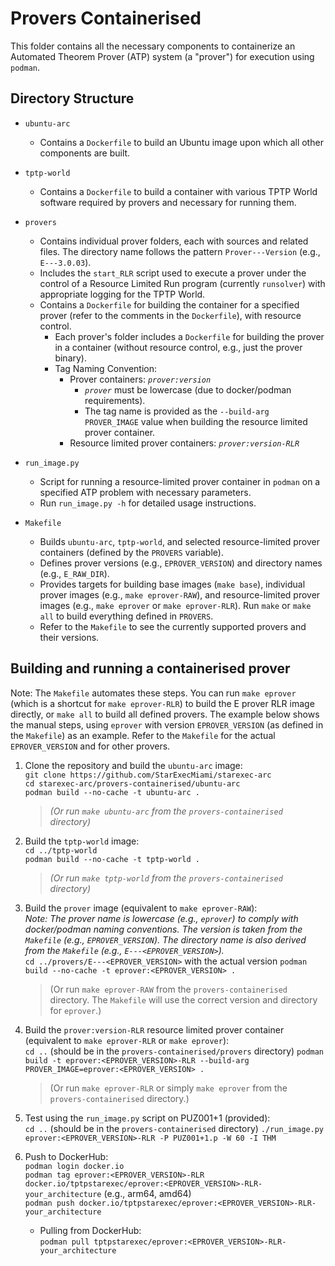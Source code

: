# Provers Containerised

This folder contains all the necessary components to containerize an Automated Theorem Prover
(ATP) system (a "prover") for execution using `podman`.

## Directory Structure

- `ubuntu-arc`
  - Contains a `Dockerfile` to build an Ubuntu image upon which all other components are built.

- `tptp-world`
  - Contains a `Dockerfile` to build a container with various TPTP World software required by
    provers and necessary for running them.

- `provers`
  - Contains individual prover folders, each with sources and related files.
    The directory name follows the pattern `Prover---Version` (e.g., `E---3.0.03`).
  - Includes the `start_RLR` script used to execute a prover under the control of a Resource
    Limited Run program (currently `runsolver`) with appropriate logging for the TPTP World.
  - Contains a `Dockerfile` for building the container for a specified prover (refer to the
    comments in the `Dockerfile`), with resource control.
    - Each prover's folder includes a `Dockerfile` for building the prover in a container (without
      resource control, e.g., just the prover binary).
    - Tag Naming Convention:
      - Prover containers: *`prover:version`*
        - *`prover`* must be lowercase (due to docker/podman requirements).
        - The tag name is provided as the `--build-arg PROVER_IMAGE` value when building the
          resource limited prover container.
      - Resource limited prover containers: *`prover:version-RLR`*

- `run_image.py`
  - Script for running a resource-limited prover container in `podman` on a specified ATP problem
    with necessary parameters.
  - Run `run_image.py -h` for detailed usage instructions.

- `Makefile`
  - Builds `ubuntu-arc`, `tptp-world`, and selected resource-limited prover containers (defined
    by the `PROVERS` variable).
  - Defines prover versions (e.g., `EPROVER_VERSION`) and directory names (e.g., `E_RAW_DIR`).
  - Provides targets for building base images (`make base`), individual prover images
    (e.g., `make eprover-RAW`), and resource-limited prover images (e.g., `make eprover` or
    `make eprover-RLR`). Run `make` or `make all` to build everything defined in `PROVERS`.
  - Refer to the `Makefile` to see the currently supported provers and their versions.

## Building and running a containerised prover

Note: The `Makefile` automates these steps.
You can run `make eprover` (which is a shortcut for `make eprover-RLR`) to build the E prover RLR image directly, or `make all` to build all
defined provers.
The example below shows the manual steps, using `eprover` with version `EPROVER_VERSION` (as defined in the `Makefile`) as an example.
Refer to the `Makefile` for the actual `EPROVER_VERSION` and for other provers.

1. Clone the repository and build the `ubuntu-arc` image:  
    `git clone https://github.com/StarExecMiami/starexec-arc`  
    `cd starexec-arc/provers-containerised/ubuntu-arc`  
    `podman build --no-cache -t ubuntu-arc .`
    > *(Or run `make ubuntu-arc` from the `provers-containerised` directory)*

2. Build the `tptp-world` image:  
    `cd ../tptp-world`  
    `podman build --no-cache -t tptp-world .`  
    > *(Or run `make tptp-world` from the `provers-containerised` directory)*

3. Build the `prover` image (equivalent to `make eprover-RAW`):  
   *Note: The prover name is lowercase (e.g., `eprover`) to comply with docker/podman naming
   conventions. The version is taken from the `Makefile` (e.g., `EPROVER_VERSION`).
   The directory name is also derived from the `Makefile` (e.g., `E---<EPROVER_VERSION>`).*  
    `cd ../provers/E---<EPROVER_VERSION>`  with the actual version
    `podman build --no-cache -t eprover:<EPROVER_VERSION> .`
    > (Or run `make eprover-RAW` from the `provers-containerised` directory. The `Makefile` will use the correct version and directory for `eprover`.)

4. Build the `prover:version-RLR` resource limited prover container (equivalent to `make eprover-RLR` or `make eprover`):  
    `cd ..` (should be in the `provers-containerised/provers` directory)
    `podman build -t eprover:<EPROVER_VERSION>-RLR --build-arg PROVER_IMAGE=eprover:<EPROVER_VERSION> .`
    > (Or run `make eprover-RLR` or simply `make eprover` from the `provers-containerised` directory.)

5. Test using the `run_image.py` script on PUZ001+1 (provided):  
    `cd ..` (should be in the `provers-containerised` directory)
    `./run_image.py eprover:<EPROVER_VERSION>-RLR -P PUZ001+1.p -W 60 -I THM`

6. Push to DockerHub:  
    `podman login docker.io`  
    `podman tag eprover:<EPROVER_VERSION>-RLR docker.io/tptpstarexec/eprover:<EPROVER_VERSION>-RLR-your_architecture` (e.g., arm64, amd64)  
    `podman push docker.io/tptpstarexec/eprover:<EPROVER_VERSION>-RLR-your_architecture`

    - Pulling from DockerHub:  
      `podman pull tptpstarexec/eprover:<EPROVER_VERSION>-RLR-your_architecture`
